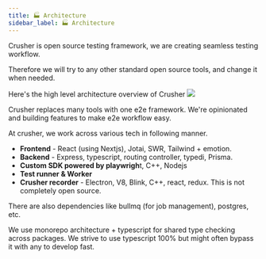 ```yaml
---
title: 🏭 Architecture
sidebar_label: 🏭 Architecture
---
```


Crusher is open source testing framework, we are creating seamless testing workflow.

Therefore we will try to any other standard open source tools, and change it when needed.


Here's the high level architecture overview of Crusher
<a href="/img/architecture/high-level-architecture.svg" target="_blank"><img src="/img/architecture/high-level-architecture.svg"/></a>

Crusher replaces many tools with one e2e framework. We're opinionated and building features to make e2e workflow easy.

At crusher, we work across various tech in following manner.

- **Frontend** - React (using Nextjs), Jotai, SWR, Tailwind + emotion.
- **Backend** - Express, typescript, routing controller, typedi, Prisma.
- **Custom SDK powered by playwrigh**t, C++, Nodejs
- **Test runner & Worker**
- **Crusher recorder** - Electron, V8, Blink, C++, react, redux. This is not completely open source.


There are also dependencies like bullmq (for job management), postgres, etc.

We use monorepo architecture + typescript for shared type checking across packages. We strive to use typescript 100% but might often bypass it with any to develop fast. 

